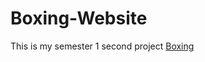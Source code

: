 # Boxing-Website
This is my semester 1 second project [Boxing](https://deft-twilight-8ffa31.netlify.app/)
